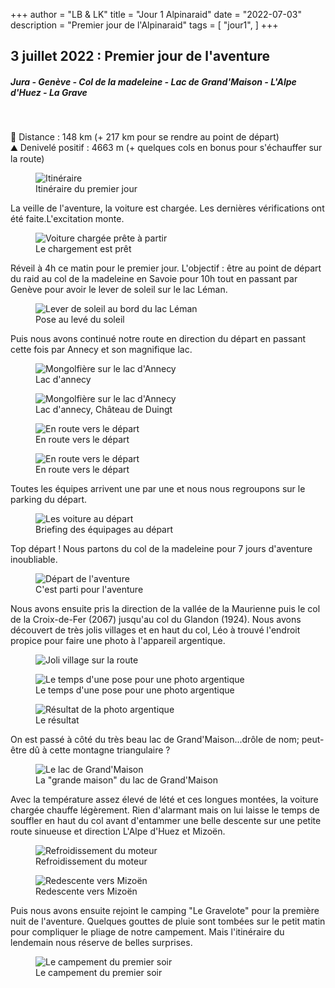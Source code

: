 +++
author = "LB & LK"
title = "Jour 1 Alpinaraid"
date = "2022-07-03"
description = "Premier jour de l'Alpinaraid"
tags = [
    "jour1",
]
+++

## 3 juillet 2022 : Premier jour de l'aventure
##### Jura - Genève - Col de la madeleine - Lac de Grand'Maison - L'Alpe d'Huez - La Grave
<br />

📏 Distance : 148 km (+ 217 km pour se rendre au point de départ)<br />
⛰️ Denivelé positif : 4663 m (+ quelques cols en bonus pour s'échauffer sur la route)

<figure>
    <img loading="lazy" class="image-article" src="/images/day1/map1.jpg" alt="Itinéraire">
    <figcaption class="figure-caption">Itinéraire du premier jour</figcaption>
</figure>

La veille de l'aventure, la voiture est chargée. Les dernières vérifications ont été faite.L'excitation monte.

<figure>
    <img loading="lazy" class="image-article" src="/images/day1/IMG_0052.jpg" alt="Voiture chargée prête à partir">
    <figcaption class="figure-caption">Le chargement est prêt</figcaption>
</figure>

Réveil à 4h ce matin pour le premier jour. L'objectif : être au point de départ du raid au col de la madeleine en Savoie pour 10h tout en passant par Genève pour avoir le lever de soleil sur le lac Léman.

<figure>
    <img loading="lazy" class="image-article" src="/images/day1/IMG_0053.jpg" alt="Lever de soleil au bord du lac Léman">
    <figcaption class="figure-caption">Pose au levé du soleil</figcaption>
</figure>

Puis nous avons continué notre route en direction du départ en passant cette fois par Annecy et son magnifique lac.

<figure>
    <img loading="lazy" class="image-article" src="/images/day1/IMG_0054.jpg" alt="Mongolfière sur le lac d'Annecy">
    <figcaption class="figure-caption">Lac d'annecy</figcaption>
</figure>
<figure>
    <img loading="lazy" class="image-article" src="/images/day1/IMG_0056.jpg" alt="Mongolfière sur le lac d'Annecy">
    <figcaption class="figure-caption">Lac d'annecy, Château de Duingt</figcaption>
</figure>

<figure>
    <img loading="lazy" class="image-article" src="/images/day1/IMG_0055.jpg" alt="En route vers le départ">
    <figcaption class="figure-caption">En route vers le départ</figcaption>
</figure>

<figure>
    <img loading="lazy" class="image-article" src="/images/day1/IMG_0057.jpg" alt="En route vers le départ">
    <figcaption class="figure-caption">En route vers le départ</figcaption>
</figure>

Toutes les équipes arrivent une par une et nous nous regroupons sur le parking du départ.

<figure>
    <img loading="lazy" class="image-article" src="/images/day1/J1 (1).jpg" alt="Les voiture au départ">
    <figcaption class="figure-caption">Briefing des équipages au départ</figcaption>
</figure>

Top départ ! Nous partons du col de la madeleine pour 7 jours d'aventure inoubliable.

<figure>
    <img loading="lazy" class="image-article" src="/images/day1/IMG_0067.jpg" alt="Départ de l'aventure">
    <figcaption class="figure-caption">C'est parti pour l'aventure</figcaption>
</figure>

Nous avons ensuite pris la direction de la vallée de la Maurienne puis le col de la Croix-de-Fer (2067) jusqu'au col du Glandon (1924). Nous avons découvert de très jolis villages et en haut du col, Léo à trouvé l'endroit propice pour faire une photo à l'appareil argentique.

<figure>
    <img loading="lazy" class="image-article" src="/images/day1/IMG_0075.jpg" alt="Joli village sur la route">
    <figcaption class="figure-caption"></figcaption>
</figure>

<figure>
    <img loading="lazy" class="image-article" src="/images/day1/IMG_0090.jpg" alt="Le temps d'une pose pour une photo argentique">
    <figcaption class="figure-caption">Le temps d'une pose pour une photo argentique</figcaption>
</figure>

<figure>
    <img loading="lazy" class="image-article" src="/images/day1/alpina5.jpg" alt="Résultat de la photo argentique">
    <figcaption class="figure-caption">Le résultat</figcaption>
</figure>

On est passé à côté du très beau lac de Grand'Maison...drôle de nom; peut-être dû à cette montagne triangulaire ?
<figure>
    <img loading="lazy" class="image-article" src="/images/day1/IMG_0091.jpg" alt="Le lac de Grand'Maison">
    <figcaption class="figure-caption">La "grande maison" du lac de Grand'Maison</figcaption>
</figure>

Avec la température assez élevé de lété et ces longues montées, la voiture chargée chauffe légèrement. Rien d'alarmant mais on lui laisse le temps de souffler en haut du col avant d'entammer une belle descente sur une petite route sinueuse et direction L'Alpe d'Huez et Mizoën.

<figure>
    <img loading="lazy" class="image-article" src="/images/day1/IMG_0103.jpg" alt="Refroidissement du moteur">
    <figcaption class="figure-caption">Refroidissement du moteur</figcaption>
</figure>

<figure>
    <img loading="lazy" class="image-article" src="/images/day1/IMG_0101.jpg" alt="Redescente vers Mizoën">
    <figcaption class="figure-caption">Redescente vers Mizoën</figcaption>
</figure>

Puis nous avons ensuite rejoint le camping "Le Gravelote" pour la première nuit de l'aventure. Quelques gouttes de pluie sont tombées sur le petit matin pour compliquer le pliage de notre campement. Mais l'itinéraire du lendemain nous réserve de belles surprises.

<figure>
    <img loading="lazy" class="image-article" src="/images/day1/IMG_0102.jpg" alt="Le campement du premier soir">
    <figcaption class="figure-caption">Le campement du premier soir</figcaption>
</figure>

